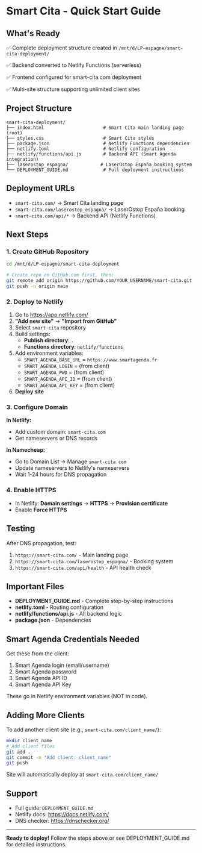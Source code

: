 # Smart Cita - Quick Start Guide

## What's Ready

✅ Complete deployment structure created in `/mnt/d/LP-espagne/smart-cita-deployment/`

✅ Backend converted to Netlify Functions (serverless)

✅ Frontend configured for smart-cita.com deployment

✅ Multi-site structure supporting unlimited client sites

## Project Structure

```
smart-cita-deployment/
├── index.html                      # Smart Cita main landing page (root)
├── styles.css                      # Smart Cita styles
├── package.json                    # Netlify Functions dependencies
├── netlify.toml                    # Netlify configuration
├── netlify/functions/api.js        # Backend API (Smart Agenda integration)
├── laserostop_espagna/            # LaserOstop España booking system
└── DEPLOYMENT_GUIDE.md             # Full deployment instructions
```

## Deployment URLs

- `smart-cita.com/` → Smart Cita landing page
- `smart-cita.com/laserostop_espagna/` → LaserOstop España booking
- `smart-cita.com/api/*` → Backend API (Netlify Functions)

## Next Steps

### 1. Create GitHub Repository

```bash
cd /mnt/d/LP-espagne/smart-cita-deployment

# Create repo on GitHub.com first, then:
git remote add origin https://github.com/YOUR_USERNAME/smart-cita.git
git push -u origin main
```

### 2. Deploy to Netlify

1. Go to https://app.netlify.com/
2. **"Add new site"** → **"Import from GitHub"**
3. Select `smart-cita` repository
4. Build settings:
   - **Publish directory**: `.`
   - **Functions directory**: `netlify/functions`
5. Add environment variables:
   - `SMART_AGENDA_BASE_URL` = `https://www.smartagenda.fr`
   - `SMART_AGENDA_LOGIN` = (from client)
   - `SMART_AGENDA_PWD` = (from client)
   - `SMART_AGENDA_API_ID` = (from client)
   - `SMART_AGENDA_API_KEY` = (from client)
6. **Deploy site**

### 3. Configure Domain

**In Netlify:**
- Add custom domain: `smart-cita.com`
- Get nameservers or DNS records

**In Namecheap:**
- Go to Domain List → Manage `smart-cita.com`
- Update nameservers to Netlify's nameservers
- Wait 1-24 hours for DNS propagation

### 4. Enable HTTPS

- In Netlify: **Domain settings** → **HTTPS** → **Provision certificate**
- Enable **Force HTTPS**

## Testing

After DNS propagation, test:

1. `https://smart-cita.com/` - Main landing page
2. `https://smart-cita.com/laserostop_espagna/` - Booking system
3. `https://smart-cita.com/api/health` - API health check

## Important Files

- **DEPLOYMENT_GUIDE.md** - Complete step-by-step instructions
- **netlify.toml** - Routing configuration
- **netlify/functions/api.js** - All backend logic
- **package.json** - Dependencies

## Smart Agenda Credentials Needed

Get these from the client:

1. Smart Agenda login (email/username)
2. Smart Agenda password
3. Smart Agenda API ID
4. Smart Agenda API Key

These go in Netlify environment variables (NOT in code).

## Adding More Clients

To add another client site (e.g., `smart-cita.com/client_name/`):

```bash
mkdir client_name
# Add client files
git add .
git commit -m "Add client: client_name"
git push
```

Site will automatically deploy at `smart-cita.com/client_name/`

## Support

- Full guide: `DEPLOYMENT_GUIDE.md`
- Netlify docs: https://docs.netlify.com/
- DNS checker: https://dnschecker.org/

---

**Ready to deploy!** Follow the steps above or see DEPLOYMENT_GUIDE.md for detailed instructions.
